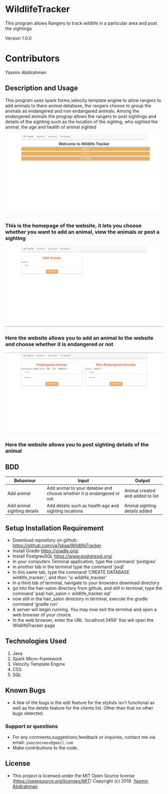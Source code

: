 # WildlifeTracker
This program allows Rangers to track wildlife in a particular area and post the sightings

Version 1.0.0

# Contributors
Yasmin Abdirahman

## Description and Usage
This program uses spark forms,velocity template engine to allow rangers to add animals to there animal database, the rangers
choose to group the animals as endangered and non endangered animals. Among the endangered animals the prograp allows the rangers
to post sightings and details of the sighting such as the location of the sightng, who sighted the animal, the age and health of
animal sighted

![](screenshot/image1.png)
### This is the homepage of the website, it lets you choose whether you want to add an animal, view the animals or post a sighting
![](screenshot/image2.png)
### Here the website allows you to add an animal to the website and choose whether it is endangered or not
![](screenshot/image3.png)
### Here the website allows you to post sighting details of the animal


## BDD
|Behaviour   	|  Input  	|   Output	|
|---	|---	|---	|
|Add animal  	|Add animal to your databse and choose whether it is endangered or not|Animal created and added to list|
|Add animal sighting details	|Add details such as health age and sighting locations|Animal sighting details added|


## Setup Installation Requirement
* Download repository on github: https://github.com/ya7skaa/WildlifeTracker
* Install Gradle https://gradle.org/
* Install PostgresSQL https://www.postgresql.org/
* In your computers Terminal application, type the command 'postgres'
* In another tab in the terminal type the command 'psql'
* In this same tab, type the command 'CREATE DATABASE wildlife_tracker;', and then '\c wildlife_tracker'
* In a third tab of terminal, navigate to your browsers download directory
* go into the hair-salon directory from github, and still in terminal, type the command 'psql hair_salon < wildlife_tracker.sql'
*  now still in the hair_salon directory in terminal, execute the gradle command 'gradle run'
* A server will begin running. You may now exit the terminal and open a web browser of your choice.
* In the web browser, enter the URL 'localhost:3456' this will open the WildlifeTracker page


## Technologies Used
1. Java
2. Spark Micro-framework
3. Velocity Template Engine
4. CSS
5. SQL


## Known Bugs
- A few of the bugs is the edit feature for the stylists isn't functional as well as the delete feature for the clients list.
Other than that no other bugs detected.


### Support or questions
- For any comments,suggestions,feedback or inquiries, contact me via email: `yaazzmineoz@gmail.com`
- Make contributions to the code.

## License
- This project is licensed under the MIT Open Source license (https://opensource.org/licenses/MIT) Copyright (c) 2019. [Yasmin Abdirahman](https://github.com/ya7skaa)
